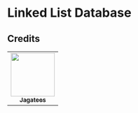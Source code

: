 # Linked List Database


## Credits

<table>
  <tr>
        <td align="center"><a href="https://github.com/Jagatees"><img src="https://avatars.githubusercontent.com/u/140966272?v=4" width="100px;" alt=""/><br /><sub><b>Jagatees</b></sub></a><br />
        </td>
     
  </tr>
</table>
 
